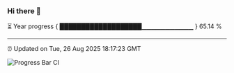 ### Hi there 👋

⏳ Year progress { ███████████████████▁▁▁▁▁▁▁▁▁▁▁ } 65.14 %

---

⏰ Updated on Tue, 26 Aug 2025 18:17:23 GMT

![Progress Bar CI](https://github.com/code-lakshay/GitHub-Actions-Demo/workflows/Progress%20Bar%20CI/badge.svg)
